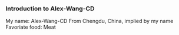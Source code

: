 ### Introduction to Alex-Wang-CD
My name: Alex-Wang-CD
From Chengdu, China, implied by my name
Favoriate food: Meat
